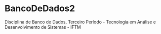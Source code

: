 # BancoDeDados2
 Disciplina de Banco de Dados, Terceiro Período - Tecnologia em Análise e Desenvolvimento de Sistemas - IFTM
